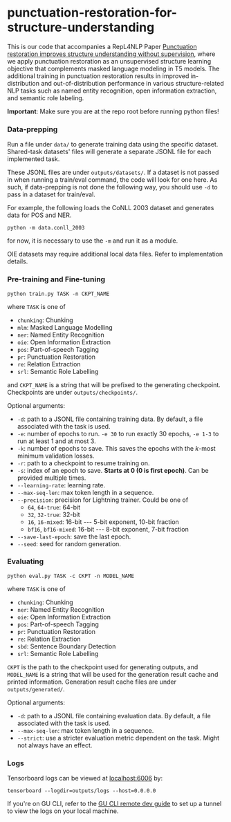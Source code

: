 # punctuation-restoration-for-structure-understanding

This is our code that accompanies a RepL4NLP Paper 
[Punctuation restoration improves structure understanding without supervision](https://aclanthology.org/2025.repl4nlp-1.10/), 
where we apply punctuation restoration as an unsupervised structure learning objective 
that complements masked language modeling in T5 models. 
The additional training in punctuation restoration results in
improved in-distribution and out-of-distribution performance in various structure-related NLP tasks
such as named entity recognition, open information extraction, and semantic role labeling.

**Important**: Make sure you are at the repo root before running python files!

### Data-prepping

Run a file under `data/` to generate training data using the specific dataset. 
Shared-task datasets' files will generate a separate JSONL file for each implemented task. 

These JSONL files are under `outputs/datasets/`. If a dataset is not passed in when running a train/eval command, 
the code will look for one here. 
As such, if data-prepping is not done the following way, you should use `-d` to pass in a dataset for train/eval. 

For example, the following loads the CoNLL 2003 dataset and generates data for POS and NER. 

```commandline
python -m data.conll_2003
```

for now, it is necessary to use the `-m` and run it as a module. 

OIE datasets may require additional local data files. Refer to implementation details.

### Pre-training and Fine-tuning

```commandline
python train.py TASK -n CKPT_NAME
```

where `TASK` is one of

- `chunking`: Chunking
- `mlm`: Masked Language Modelling
- `ner`: Named Entity Recognition
- `oie`: Open Information Extraction
- `pos`: Part-of-speech Tagging
- `pr`: Punctuation Restoration
- `re`: Relation Extraction
- `srl`: Semantic Role Labelling

and `CKPT_NAME` is a string that will be prefixed to the generating checkpoint. 
Checkpoints are under `outputs/checkpoints/`. 

Optional arguments: 

- `-d`: path to a JSONL file containing training data. By default, a file associated with the task is used. 
- `-e`: number of epochs to run. `-e 30` to run exactly 30 epochs, `-e 1-3` to run at least 1 and at most 3.
- `-k`: number of epochs to save. This saves the epochs with the $k$-most minimum validation losses.
- `-r`: path to a checkpoint to resume training on.
- `-s`: index of an epoch to save. **Starts at 0 (0 is first epoch)**. Can be provided multiple times.
- `--learning-rate`: learning rate. 
- `--max-seq-len`: max token length in a sequence. 
- `--precision`: precision for Lightning trainer. Could be one of
  - `64`, `64-true`: 64-bit
  - `32`, `32-true`: 32-bit
  - `16`, `16-mixed`: 16-bit --- 5-bit exponent, 10-bit fraction
  - `bf16`, `bf16-mixed`: 16-bit --- 8-bit exponent, 7-bit fraction
- `--save-last-epoch`: save the last epoch. 
- `--seed`: seed for random generation. 

### Evaluating

```commandline
python eval.py TASK -c CKPT -n MODEL_NAME
```

where `TASK` is one of

- `chunking`: Chunking
- `ner`: Named Entity Recognition
- `oie`: Open Information Extraction
- `pos`: Part-of-speech Tagging
- `pr`: Punctuation Restoration
- `re`: Relation Extraction
- `sbd`: Sentence Boundary Detection
- `srl`: Semantic Role Labelling

`CKPT` is the path to the checkpoint used for generating outputs, and `MODEL_NAME` is a string that will be used for the generation result cache and printed information. 
Generation result cache files are under `outputs/generated/`. 

Optional arguments: 

- `-d`: path to a JSONL file containing evaluation data. By default, a file associated with the task is used. 
- `--max-seq-len`: max token length in a sequence. 
- `--strict`: use a stricter evaluation metric dependent on the task. Might not always have an effect. 

### Logs

Tensorboard logs can be viewed at [localhost:6006](localhost:6006) by:
```commandline
tensorboard --logdir=outputs/logs --host=0.0.0.0
```

If you're on GU CLI, refer to the [GU CLI remote dev guide](https://github.com/Aatlantise/gu-cli-remote-dev)
to set up a tunnel to view the logs on your local machine.



